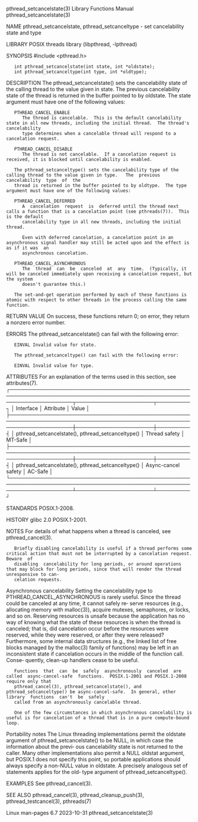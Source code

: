 pthread_setcancelstate(3)					   Library Functions Manual					     pthread_setcancelstate(3)

NAME
       pthread_setcancelstate, pthread_setcanceltype - set cancelability state and type

LIBRARY
       POSIX threads library (libpthread, -lpthread)

SYNOPSIS
       #include <pthread.h>

       int pthread_setcancelstate(int state, int *oldstate);
       int pthread_setcanceltype(int type, int *oldtype);

DESCRIPTION
       The  pthread_setcancelstate()  sets the cancelability state of the calling thread to the value given in state.  The previous cancelability state of the
       thread is returned in the buffer pointed to by oldstate.	 The state argument must have one of the following values:

       PTHREAD_CANCEL_ENABLE
	      The thread is cancelable.	 This is the default cancelability state in all new threads, including the initial thread.  The thread's cancelability
	      type determines when a cancelable thread will respond to a cancelation request.

       PTHREAD_CANCEL_DISABLE
	      The thread is not cancelable.  If a cancelation request is received, it is blocked until cancelability is enabled.

       The pthread_setcanceltype() sets the cancelability type of the calling thread to the value given in type.   The	previous  cancelability	 type  of  the
       thread is returned in the buffer pointed to by oldtype.	The type argument must have one of the following values:

       PTHREAD_CANCEL_DEFERRED
	      A	 cancelation  request  is  deferred until the thread next calls a function that is a cancelation point (see pthreads(7)).  This is the default
	      cancelability type in all new threads, including the initial thread.

	      Even with deferred cancelation, a cancelation point in an asynchronous signal handler may still be acted upon and the effect is as if it was  an
	      asynchronous cancelation.

       PTHREAD_CANCEL_ASYNCHRONOUS
	      The  thread  can	be  canceled  at  any  time.  (Typically, it will be canceled immediately upon receiving a cancelation request, but the system
	      doesn't guarantee this.)

       The set-and-get operation performed by each of these functions is atomic with respect to other threads in the process calling the same function.

RETURN VALUE
       On success, these functions return 0; on error, they return a nonzero error number.

ERRORS
       The pthread_setcancelstate() can fail with the following error:

       EINVAL Invalid value for state.

       The pthread_setcanceltype() can fail with the following error:

       EINVAL Invalid value for type.

ATTRIBUTES
       For an explanation of the terms used in this section, see attributes(7).
       ┌─────────────────────────────────────────────────────────────────────────────────────────────────────────────────────┬─────────────────────┬─────────┐
       │ Interface													     │ Attribute	   │ Value   │
       ├─────────────────────────────────────────────────────────────────────────────────────────────────────────────────────┼─────────────────────┼─────────┤
       │ pthread_setcancelstate(), pthread_setcanceltype()								     │ Thread safety	   │ MT-Safe │
       ├─────────────────────────────────────────────────────────────────────────────────────────────────────────────────────┼─────────────────────┼─────────┤
       │ pthread_setcancelstate(), pthread_setcanceltype()								     │ Async-cancel safety │ AC-Safe │
       └─────────────────────────────────────────────────────────────────────────────────────────────────────────────────────┴─────────────────────┴─────────┘

STANDARDS
       POSIX.1-2008.

HISTORY
       glibc 2.0 POSIX.1-2001.

NOTES
       For details of what happens when a thread is canceled, see pthread_cancel(3).

       Briefly disabling cancelability is useful if a thread performs some critical action that must not be interrupted by a cancelation request.   Beware  of
       disabling  cancelability for long periods, or around operations that may block for long periods, since that will render the thread unresponsive to can‐
       celation requests.

   Asynchronous cancelability
       Setting the cancelability type to PTHREAD_CANCEL_ASYNCHRONOUS is rarely useful.	Since the thread could be canceled at any time, it cannot  safely  re‐
       serve  resources (e.g., allocating memory with malloc(3)), acquire mutexes, semaphores, or locks, and so on.  Reserving resources is unsafe because the
       application has no way of knowing what the state of these resources is when the thread is canceled; that is, did cancelation occur before the resources
       were reserved, while they were reserved, or after they were released?  Furthermore, some internal data structures (e.g., the linked list of free blocks
       managed by the malloc(3) family of functions) may be left in an inconsistent state if cancelation occurs in the middle of the  function	call.	Conse‐
       quently, clean-up handlers cease to be useful.

       Functions  that	can  be	 safely	 asynchronously	 canceled  are	called	async-cancel-safe  functions.  POSIX.1-2001 and POSIX.1-2008 require only that
       pthread_cancel(3), pthread_setcancelstate(), and pthread_setcanceltype() be async-cancel-safe.  In general, other library  functions  can't  be	safely
       called from an asynchronously cancelable thread.

       One of the few circumstances in which asynchronous cancelability is useful is for cancelation of a thread that is in a pure compute-bound loop.

   Portability notes
       The Linux threading implementations permit the oldstate argument of pthread_setcancelstate() to be NULL, in which case the information about the previ‐
       ous  cancelability  state  is not returned to the caller.  Many other implementations also permit a NULL oldstat argument, but POSIX.1 does not specify
       this point, so portable applications should always specify a non-NULL value in oldstate.	 A precisely analogous set of statements applies for the  old‐
       type argument of pthread_setcanceltype().

EXAMPLES
       See pthread_cancel(3).

SEE ALSO
       pthread_cancel(3), pthread_cleanup_push(3), pthread_testcancel(3), pthreads(7)

Linux man-pages 6.7							  2023-10-31						     pthread_setcancelstate(3)
